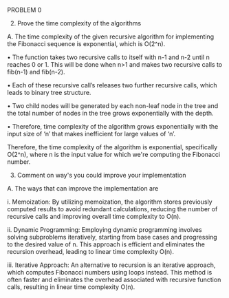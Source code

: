 PROBLEM 0

2. Prove the time complexity of the algorithms
   
A. The time complexity of the given recursive algorithm for implementing the Fibonacci sequence is exponential, which is O(2^n). 

•	The function takes two recursive calls to itself with n-1 and n-2 until n reaches 0 or 1. This will be done when n>1 and makes two recursive calls to fib(n-1) and fib(n-2).

•	Each of these recursive call’s releases two further recursive calls, which leads to binary tree structure.

•	Two child nodes will be generated by each non-leaf node in the tree and the total number of nodes in the tree grows exponentially with the depth. 

•	Therefore, time complexity of the algorithm grows exponentially with the input size of ‘n’ that makes inefficient for large values of ‘n’.

Therefore, the time complexity of the algorithm is exponential, specifically O(2^n),  where n is the input value for which we're computing the Fibonacci number.



3. Comment on way's you could improve your implementation
   
A. The ways that can improve the implementation are

i.	Memoization: By utilizing memoization, the algorithm stores previously computed results to avoid redundant calculations, reducing the number of recursive calls and improving overall time complexity to O(n).
    
ii. Dynamic Programming: Employing dynamic programming involves solving subproblems iteratively, starting from base cases and progressing to the desired value of n. This approach is efficient and eliminates the recursion overhead, leading to linear time complexity O(n).
    
iii. Iterative Approach: An alternative to recursion is an iterative approach, which computes Fibonacci numbers using loops instead. This method is often faster and eliminates the overhead associated with recursive function calls, resulting in linear time complexity O(n).

